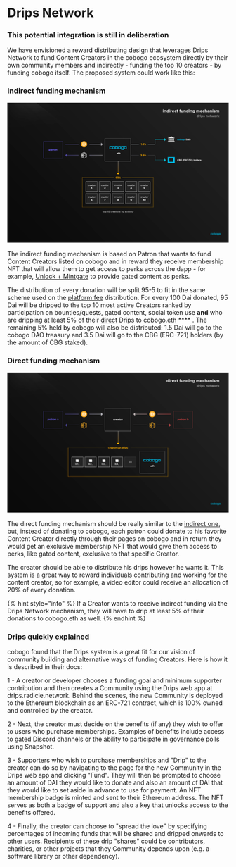 # Drips Network

### **This potential integration is still in deliberation**

We have envisioned a reward distributing design that leverages Drips Network to fund Content Creators in the cobogo ecosystem directly by their own community members and indirectly - funding the top 10 creators - by funding cobogo itself. The proposed system could work like this:

### Indirect funding mechanism

![](../../.gitbook/assets/drips-network-indirect.png)

The indirect funding mechanism is based on Patron that wants to fund Content Creators listed on cobogo and in reward they receive membership NFT that will allow them to get access to perks across the dapp - for example, [Unlock + Mintgate](unlock-protocol-+-mintgate.md) to provide gated content as perks.

The distribution of every donation will be split 95-5 to fit in the same scheme used on the [platform fee](../../token/cbg/platform-fee.md) distribution. For every 100 Dai donated, 95 Dai will be dripped to the top 10 most active Creators ranked by participation on bounties/quests, gated content, social token use **and** who are dripping at least 5% of their [direct](drips-network.md#direct-funding-mechanism) Drips to cobogo.eth **** . The remaining 5% held by cobogo will also be distributed: 1.5 Dai will go to the cobogo DAO treasury and 3.5 Dai will go to the CBG (ERC-721) holders (by the amount of CBG staked).

### Direct funding mechanism

![](../../.gitbook/assets/drips-network-direct.png)



The direct funding mechanism should be really similar to the [indirect one](drips-network.md#indirect-funding-mechanism), but, instead of donating to cobogo, each patron could donate to his favorite Content Creator directly through their pages on cobogo and in return they would get an exclusive membership NFT that would give them access to perks, like gated content, exclusive to that specific Creator.

The creator should be able to distribute his drips however he wants it. This system is a great way to reward individuals contributing and working for the content creator, so for example, a video editor could receive an allocation of 20% of every donation.&#x20;

{% hint style="info" %}
If a Creator wants to receive indirect funding via the Drips Network mechanism, they will have to drip at least 5% of their donations to cobogo.eth as well.&#x20;
{% endhint %}

### **Drips quickly explained**

cobogo found that the Drips system is a great fit for our vision of community building and alternative ways of funding Creators. Here is how it is described in their docs:

1 - A creator or developer chooses a funding goal and minimum supporter contribution and then creates a Community using the Drips web app at drips.radicle.network. Behind the scenes, the new Community is deployed to the Ethereum blockchain as an ERC-721 contract, which is 100% owned and controlled by the creator.

2 - Next, the creator must decide on the benefits (if any) they wish to offer to users who purchase memberships. Examples of benefits include access to gated Discord channels or the ability to participate in governance polls using Snapshot.

3 - Supporters who wish to purchase memberships and "Drip" to the creator can do so by navigating to the page for the new Community in the Drips web app and clicking "Fund". They will then be prompted to choose an amount of DAI they would like to donate and also an amount of DAI that they would like to set aside in advance to use for payment. An NFT membership badge is minted and sent to their Ethereum address. The NFT serves as both a badge of support and also a key that unlocks access to the benefits offered.

4 - Finally, the creator can choose to "spread the love" by specifying percentages of incoming funds that will be shared and dripped onwards to other users. Recipients of these drip "shares" could be contributors, charities, or other projects that they Community depends upon (e.g. a software library or other dependency).

